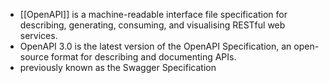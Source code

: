 - [[OpenAPI]] is a machine-readable interface file specification for describing, generating, consuming, and visualising RESTful web services.
- OpenAPI 3.0 is the latest version of the OpenAPI Specification, an open-source format for describing and documenting APIs.
- previously known as the Swagger Specification